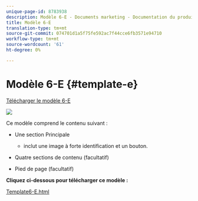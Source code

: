 ```yaml
---
unique-page-id: 8783938
description: Modèle 6-E - Documents marketing - Documentation du produit
title: Modèle 6-E
translation-type: tm+mt
source-git-commit: 074701d1a5f75fe592ac7f44cce6fb3571e94710
workflow-type: tm+mt
source-wordcount: '61'
ht-degree: 0%

---
```



# Modèle 6-E {#template-e}

[Télécharger le modèle 6-E](https://docs.marketo.com/download/attachments/8783938/template-6e.html?version=1&amp;modificationdate=1437693231000&amp;api=v2)

![](assets/image2015-7-29-14-3a8-3a54.png)

Ce modèle comprend le contenu suivant :

* Une section Principale

   * inclut une image à forte identification et un bouton.

* Quatre sections de contenu (facultatif)
* Pied de page (facultatif)

**Cliquez ci-dessous pour télécharger ce modèle :**

[Template6-E.html](https://docs.marketo.com/download/attachments/8783938/template-6e.html?version=1&amp;modificationdate=1437693231000&amp;api=v2)
